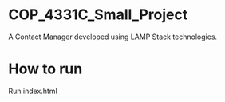 # COP_4331C_Small_Project
A Contact Manager developed using LAMP Stack technologies. 

# How to run
Run index.html 